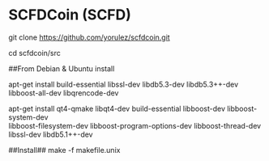 SCFDCoin (SCFD)
===========

git clone https://github.com/yorulez/scfdcoin.git

cd scfdcoin/src

##From Debian & Ubuntu install

apt-get install build-essential libssl-dev libdb5.3-dev libdb5.3++-dev libboost-all-dev libqrencode-dev

apt-get install qt4-qmake libqt4-dev build-essential libboost-dev libboost-system-dev \
        libboost-filesystem-dev libboost-program-options-dev libboost-thread-dev \
        libssl-dev libdb5.1++-dev

##Install##
make -f makefile.unix
